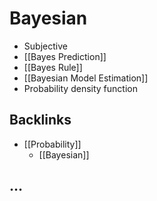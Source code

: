 # Bayesian
- Subjective
- [[Bayes Prediction]]
- [[Bayes Rule]]
- [[Bayesian Model Estimation]]
- Probability density function

## Backlinks
* [[Probability]]
	* [[Bayesian]]

## …